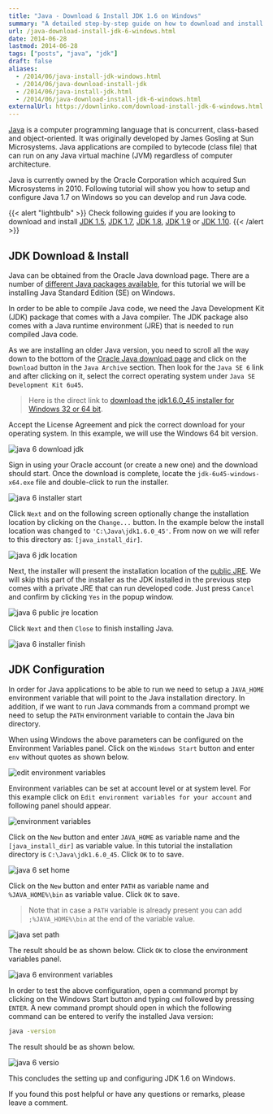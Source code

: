 ```yaml
---
title: "Java - Download & Install JDK 1.6 on Windows"
summary: "A detailed step-by-step guide on how to download and install jdk1.6.0_45 on Windows."
url: /java-download-install-jdk-6-windows.html
date: 2014-06-28
lastmod: 2014-06-28
tags: ["posts", "java", "jdk"]
draft: false
aliases:
  - /2014/06/java-install-jdk-windows.html
  - /2014/06/java-download-install-jdk
  - /2014/06/java-install-jdk.html
  - /2014/06/java-download-install-jdk-6-windows.html
externalUrl: https://downlinko.com/download-install-jdk-6-windows.html
---
```


[Java](https://www.java.com/en/) is a computer programming language that is concurrent, class-based and object-oriented. It was originally developed by James Gosling at Sun Microsystems. Java applications are compiled to bytecode (class file) that can run on any Java virtual machine (JVM) regardless of computer architecture.

Java is currently owned by the Oracle Corporation which acquired Sun Microsystems in 2010. Following tutorial will show you how to setup and configure Java 1.7 on Windows so you can develop and run Java code.

{{< alert "lightbulb" >}}
Check following guides if you are looking to download and install [JDK 1.5](/java-download-install-jdk-5-windows.html), [JDK 1.7](/java-download-install-jdk-7-windows.html), [JDK 1.8](/java-download-install-jdk-8-windows.html), [JDK 1.9](/java-download-install-jdk-9-windows.html) or [JDK 1.10](/java-download-install-jdk-10-windows.html).
{{< /alert >}}

## JDK Download & Install

Java can be obtained from the Oracle Java download page. There are a number of [different Java packages available](https://docs.oracle.com/javaee/6/firstcup/doc/gkhoy.html), for this tutorial we will be installing Java Standard Edition (SE) on Windows.

In order to be able to compile Java code, we need the Java Development Kit (JDK) package that comes with a Java compiler. The JDK package also comes with a Java runtime environment (JRE) that is needed to run compiled Java code.

As we are installing an older Java version, you need to scroll all the way down to the bottom of the [Oracle Java download page](http://www.oracle.com/technetwork/java/javase/downloads/index.html) and click on the `Download` button in the `Java Archive` section. Then look for the `Java SE 6` link and after clicking on it, select the correct operating system under `Java SE Development Kit 6u45`.

> Here is the direct link to [download the jdk1.6.0_45 installer for Windows 32 or 64 bit](http://www.oracle.com/technetwork/java/javase/downloads/java-archive-downloads-javase6-419409.html).

Accept the License Agreement and pick the correct download for your operating system. In this example, we will use the Windows 64 bit version.

![java 6 download jdk](java-6-download-jdk.png)

Sign in using your Oracle account (or create a new one) and the download should start. Once the download is complete, locate the `jdk-6u45-windows-x64.exe` file and double-click to run the installer.

![java 6 installer start](java-6-installer-start.png)

Click `Next` and on the following screen optionally change the installation location by clicking on the `Change...` button. In the example below the install location was changed to `'C:\Java\jdk1.6.0_45'`. From now on we will refer to this directory as: `[java_install_dir]`.

![java 6 jdk location](java-6-jdk-location.png)

Next, the installer will present the installation location of the [public JRE](https://docs.oracle.com/javase/8/docs/technotes/guides/install/windows_jdk_install.html#CHDJCCEG). We will skip this part of the installer as the JDK installed in the previous step comes with a private JRE that can run developed code. Just press `Cancel` and confirm by clicking `Yes` in the popup window.

![java 6 public jre location](java-6-public-jre-location.png)

Click `Next` and then `Close` to finish installing Java.

![java 6 installer finish](java-6-installer-finish.png)

## JDK Configuration

In order for Java applications to be able to run we need to setup a `JAVA_HOME` environment variable that will point to the Java installation directory. In addition, if we want to run Java commands from a command prompt we need to setup the `PATH` environment variable to contain the Java bin directory.

When using Windows the above parameters can be configured on the Environment Variables panel. Click on the `Windows Start` button and enter `env` without quotes as shown below.

![edit environment variables](edit-environment-variables.png)

Environment variables can be set at account level or at system level. For this example click on `Edit environment variables for your account` and following panel should appear.

![environment variables](environment-variables.png)

Click on the `New` button and enter `JAVA_HOME` as variable name and the `[java_install_dir]` as variable value. In this tutorial the installation directory is `C:\Java\jdk1.6.0_45`. Click `OK` to to save.

![java 6 set home](java-6-set-home.png)

Click on the `New` button and enter `PATH` as variable name and `%JAVA_HOME%\bin` as variable value. Click `OK` to save.

> Note that in case a `PATH` variable is already present you can add `;%JAVA_HOME%\bin` at the end of the variable value.

![java set path](java-set-path.png)

The result should be as shown below. Click `OK` to close the environment variables panel.

![java 6 environment variables](java-6-environment-variables.png)

In order to test the above configuration, open a command prompt by clicking on the Windows Start button and typing `cmd` followed by pressing `ENTER`. A new command prompt should open in which the following command can be entered to verify the installed Java version:

``` bash
java -version
```

The result should be as shown below.

![java 6 versio](java-6-version.png)

This concludes the setting up and configuring JDK 1.6 on Windows.

If you found this post helpful or have any questions or remarks, please leave a comment.

